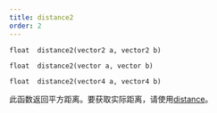 ```yaml
---
title: distance2
order: 2
---
```


`float  distance2(vector2 a, vector2 b)`

`float  distance2(vector a, vector b)`

`float  distance2(vector4 a, vector4 b)`

此函数返回平方距离。要获取实际距离，请使用[distance](distance.html "返回两点之间的距离")。